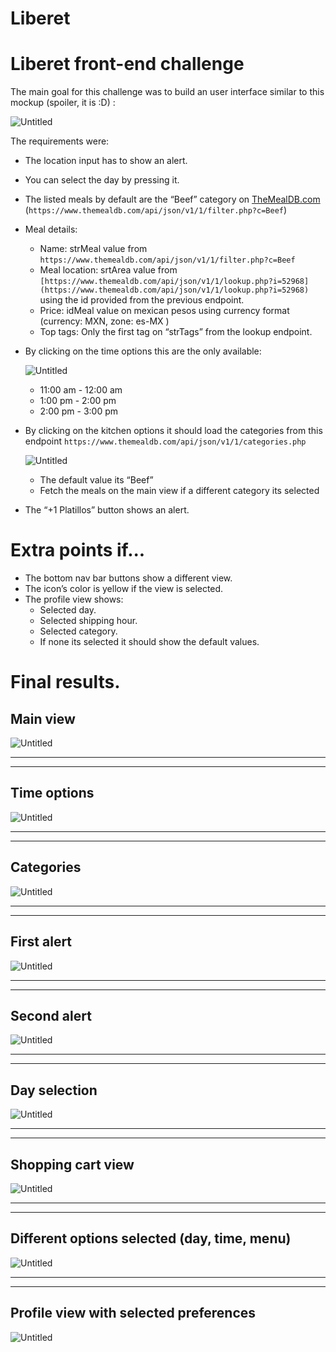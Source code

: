 # Liberet

# Liberet front-end challenge

The main goal for this challenge was to build an user interface similar to this mockup (spoiler, it is :D) :  

![Untitled](https://github.com/RxmvnLD/liberet-challenge/blob/main/screenshots/untitled.png?raw=true)

The requirements were:

- The location input has to show an alert.
- You can select the day by pressing it.
- The listed meals by default are the “Beef” category on [TheMealDB.com](http://TheMealDB.com) (`https://www.themealdb.com/api/json/v1/1/filter.php?c=Beef`)
- Meal details:
    - Name: strMeal value from `https://www.themealdb.com/api/json/v1/1/filter.php?c=Beef`
    - Meal location: srtArea value from `[https://www.themealdb.com/api/json/v1/1/lookup.php?i=52968](https://www.themealdb.com/api/json/v1/1/lookup.php?i=52968)` using the id provided from the previous endpoint.
    - Price: idMeal value on mexican pesos using currency format (currency: MXN, zone: es-MX )
    - Top tags: Only the first tag on “strTags” from the lookup endpoint.
- By clicking on the time options this are the only available:
    
    ![Untitled](https://github.com/RxmvnLD/liberet-challenge/blob/main/screenshots/untitled%201.png?raw=true)
    
    - 11:00 am - 12:00 am
    - 1:00 pm - 2:00 pm
    - 2:00 pm - 3:00 pm
- By clicking on the kitchen options it should load the categories from this endpoint `https://www.themealdb.com/api/json/v1/1/categories.php`
    
    ![Untitled](https://github.com/RxmvnLD/liberet-challenge/blob/main/screenshots/untitled%202.png?raw=true)
    
    - The default value its “Beef”
    - Fetch the meals on the main view if a different category its selected
- The “+1 Platillos” button shows an alert.

# Extra points if...

- The bottom nav bar buttons show a different view.
- The icon’s color is yellow if the view is selected.
- The profile view shows:
    - Selected day.
    - Selected shipping hour.
    - Selected category.
    - If none its selected it should show the default values.

# Final results.

## Main view

![Untitled](https://github.com/RxmvnLD/liberet-challenge/blob/main/screenshots/untitled%203.png?raw=true)

---

---

## Time options

![Untitled](https://github.com/RxmvnLD/liberet-challenge/blob/main/screenshots/untitled%204.png?raw=true)

---

---

## Categories

![Untitled](https://github.com/RxmvnLD/liberet-challenge/blob/main/screenshots/untitled%205.png?raw=true)

---

---

## First alert

![Untitled](https://github.com/RxmvnLD/liberet-challenge/blob/main/screenshots/untitled%206.png?raw=true)

---

---

## Second alert

![Untitled](https://github.com/RxmvnLD/liberet-challenge/blob/main/screenshots/untitled%207.png?raw=true)

---

---

## Day selection

![Untitled](https://github.com/RxmvnLD/liberet-challenge/blob/main/screenshots/untitled%208.png?raw=true)

---

---

## Shopping cart view

![Untitled](https://github.com/RxmvnLD/liberet-challenge/blob/main/screenshots/untitled%209.png?raw=true)

---

---

## Different options selected (day, time, menu)

![Untitled](https://github.com/RxmvnLD/liberet-challenge/blob/main/screenshots/untitled%2010.png?raw=true)

---

---

## Profile view with selected preferences

![Untitled](https://github.com/RxmvnLD/liberet-challenge/blob/main/screenshots/untitled%2011.png?raw=true)
